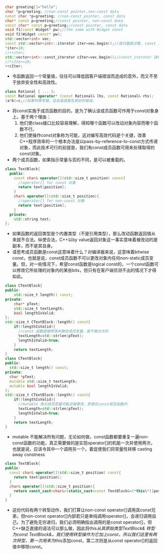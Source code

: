 ```c++
char greating[]="hello";
char *p=greeting; //non-const pointer,non-const data
const char *p=greeting; //non-const pointer, const data
char* const p=greeting;//const pointer, non-const data
const char* const p=greeting;//const pointer, const data
void f1(const Widget* pw);//the same with Widget const
void f2(Widget const* pw);
std::vector<int> vec;
const std::vector<int>::iterator iter=vec.begin();//迭代器是对象, const 对象
*iter=10;
//++iter;
std::vector<int>::const_iterator cIter=vec.begin();//const_iterator 迭代器所指之物为const
//*cIter=10;
++cIter;
```
+ 令函数返回一个常量值，往往可以降低因客户端错误而造成的意外，而又不至于放弃安全性和高效性。
```c++
class Rational { ... };
const Rational operator* (const Rational& lhs, const Rational& rhs);
(a*b)=c;//如果判等写错，这会造成莫名其妙的错误。
```

+ 将const实施于成员函数的目的，是为了确认该成员函数可作用于const对象身上。基于两个理由：
  1. 他们使class接口比较容易理解，得知哪个函数可以改动对象内容而哪个函数不行。
  2. 他们使操作const对象称为可能，这对编写高效代码是个关键，改善C++程序效率的一个根本办法是以pass-by-reference-to-const方式传递对象，而此技术可行的前提是，我们有const成员函数可用来处理取得的const对象。
+ 两个成员函数，如果指示常量与否的不同，是可以被重载的。
```c++
class TextBlock{
  public:
    const char& operator[](std::size_t position) const{
      //operator[] for const 对象
      return text[position];
    }
    char& operator[](std::size_t position){
      //operator[] for non-const 对象
      return text[position];
    }
  private:
    std::string text;
};
```
+ 如果函数的返回类型是个内置类型（不是引用类型），那么改动函数返回值从来就不合法。纵使合法，C++以by value返回对象这一事实意味着被改动的是副本，而不是其自身。
+ 请思考成员函数是const这意味着什么？对编译器来说，这意味着bitwise const，也就是说，const成员函数不可以更改对象内任何non-static成员变量。但，对一些情况下，希望const函数是logical const的，一个const函数可以修改它所处理的对象内的某些bits，但只有在客户端侦测不出的情况下才得如此。

```c++
class CTextBlock{
public:
    std::size_t length() const;
private:
    char* pText;
    std::size_t textLength;
    bool lengthIsValid;
};
std::size_t CTextBlock::length() const{
    if(!lengthIsValid){
      //const 函数直接修改非静态成员变量，是不被允许的
      textLength=std::strlen(pText);
      lengthIsValid=true;
    }
    return textLength;
}
class CTextBlock{
public:
  std::size_t length() const;
private:
  char *pText;
  mutable std::size_t textLength;
  mutable bool lengthIsValid;
};
std::size_t CTextBlock::length() const{
    if(!lengthIsValid){
      //mutable 表示成员变量可能总被更改，即使在const成员函数内
      textLength=std::strlen(pText);
      lengthIsValid=true;
    }
    return textLength;
}
```
+ mutable 不能解决所有问题，无论如何做，const函数都要重复一遍non-const函数的功能，真正需要做的是实现operator[]的机能一次并使用两次，也就是说，应该令其中一个调用另一个。着促使我们将常量性转移 casting away constness

```c++
class TextBlock{
public:
  const char& operator[](std::size_t position) const{
    return text[position];
  }
  char& operator[](std::size_t position){
    return const_cast<char&>(static_cast<const TextBlock&>(*this\*)[position]);
  }
}
```
+ 这份代码有两个转型动作，我们打算让non-const operator[]调用其const兄弟，但non-const operator[]内部若只是单纯调用operator[]，会递归调用自己。为了避免无穷递归，我们必须明确指出调用的是const operator[]，但C++缺乏直接的语法可以那么做，因此将*this从其原始类型TextBlock& 转型为const TextBlock&。我们使用转型操作为它加上const，所以我们这里有两次转型，第一次用来为*this添加const，第二次则是从const operator[]的返回值中移除const。
